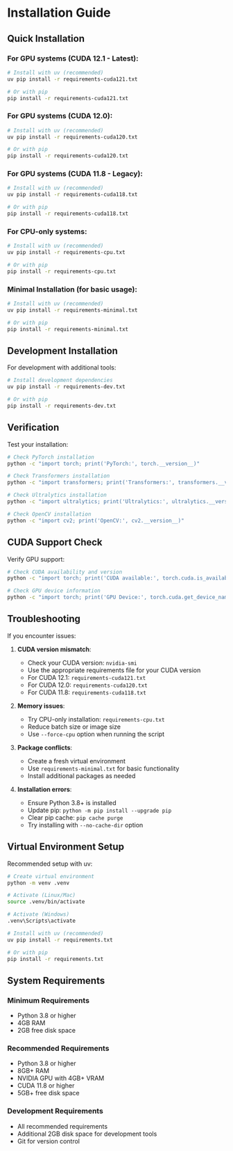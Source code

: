# Installation Guide

## Quick Installation

### For GPU systems (CUDA 12.1 - Latest):
```bash
# Install with uv (recommended)
uv pip install -r requirements-cuda121.txt

# Or with pip
pip install -r requirements-cuda121.txt
```

### For GPU systems (CUDA 12.0):
```bash
# Install with uv (recommended)
uv pip install -r requirements-cuda120.txt

# Or with pip
pip install -r requirements-cuda120.txt
```

### For GPU systems (CUDA 11.8 - Legacy):
```bash
# Install with uv (recommended)
uv pip install -r requirements-cuda118.txt

# Or with pip
pip install -r requirements-cuda118.txt
```

### For CPU-only systems:
```bash
# Install with uv (recommended)
uv pip install -r requirements-cpu.txt

# Or with pip
pip install -r requirements-cpu.txt
```

### Minimal Installation (for basic usage):
```bash
# Install with uv (recommended)
uv pip install -r requirements-minimal.txt

# Or with pip
pip install -r requirements-minimal.txt
```

## Development Installation

For development with additional tools:
```bash
# Install development dependencies
uv pip install -r requirements-dev.txt

# Or with pip
pip install -r requirements-dev.txt
```

## Verification

Test your installation:
```bash
# Check PyTorch installation
python -c "import torch; print('PyTorch:', torch.__version__)"

# Check Transformers installation
python -c "import transformers; print('Transformers:', transformers.__version__)"

# Check Ultralytics installation
python -c "import ultralytics; print('Ultralytics:', ultralytics.__version__)"

# Check OpenCV installation
python -c "import cv2; print('OpenCV:', cv2.__version__)"
```

## CUDA Support Check

Verify GPU support:
```bash
# Check CUDA availability and version
python -c "import torch; print('CUDA available:', torch.cuda.is_available()); print('CUDA version:', torch.version.cuda if torch.cuda.is_available() else 'N/A')"

# Check GPU device information
python -c "import torch; print('GPU Device:', torch.cuda.get_device_name(0) if torch.cuda.is_available() else 'No GPU')"
```

## Troubleshooting

If you encounter issues:

1. **CUDA version mismatch**:
   - Check your CUDA version: `nvidia-smi`
   - Use the appropriate requirements file for your CUDA version
   - For CUDA 12.1: `requirements-cuda121.txt`
   - For CUDA 12.0: `requirements-cuda120.txt`
   - For CUDA 11.8: `requirements-cuda118.txt`

2. **Memory issues**:
   - Try CPU-only installation: `requirements-cpu.txt`
   - Reduce batch size or image size
   - Use `--force-cpu` option when running the script

3. **Package conflicts**:
   - Create a fresh virtual environment
   - Use `requirements-minimal.txt` for basic functionality
   - Install additional packages as needed

4. **Installation errors**:
   - Ensure Python 3.8+ is installed
   - Update pip: `python -m pip install --upgrade pip`
   - Clear pip cache: `pip cache purge`
   - Try installing with `--no-cache-dir` option

## Virtual Environment Setup

Recommended setup with uv:
```bash
# Create virtual environment
python -m venv .venv

# Activate (Linux/Mac)
source .venv/bin/activate

# Activate (Windows)
.venv\Scripts\activate

# Install with uv (recommended)
uv pip install -r requirements.txt

# Or with pip
pip install -r requirements.txt
```

## System Requirements

### Minimum Requirements
- Python 3.8 or higher
- 4GB RAM
- 2GB free disk space

### Recommended Requirements
- Python 3.8 or higher
- 8GB+ RAM
- NVIDIA GPU with 4GB+ VRAM
- CUDA 11.8 or higher
- 5GB+ free disk space

### Development Requirements
- All recommended requirements
- Additional 2GB disk space for development tools
- Git for version control
